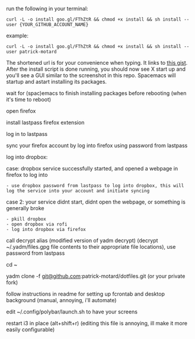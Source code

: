 run the following in your terminal:

`curl -L -o install goo.gl/FThZtR && chmod +x install && sh install --user {YOUR_GITHUB_ACCOUNT_NAME}`

example:

`curl -L -o install goo.gl/FThZtR && chmod +x install && sh install --user patrick-motard`

The shortened url is for your convenience when typing. It links to [this gist](https://gist.githubusercontent.com/patrick-motard/0314ce77e1002443fdac0cca5a409e5c/raw). After the install script is done running, you should now see X start up and you'll see
a GUI similar to the screenshot in this repo. Spacemacs will startup and astart installing its packages.

wait for (spac)emacs to finish installing packages before rebooting (when it's time to reboot)

open firefox

install lastpass firefox extension

log in to lastpass

sync your firefox account by log into firefox using password from lastpass

log into dropbox:

  case: dropbox service successfully started, and opened a webpage in firefox to log into

    - use dropbox password from lastpass to log into dropbox, this will log the service into your account and initiate syncing

  case 2: your service didnt start, didnt open the webpage, or something is generally broke

    - pkill dropbox
    - open dropbox via rofi
    - log into dropbox via firefox

call decrypt alias (modified version of yadm decrypt) (decrypt ~/.yadm/files.gpg file contents to their appropriate file locations), use password from lastpass

cd ~

yadm clone -f git@github.com:patrick-motard/dotfiles.git (or your private fork)

follow instructions in readme for setting up fcrontab and desktop background (manual, annoying, i'll automate)

edit ~/.config/polybar/launch.sh to have your screens

restart i3 in place (alt+shift+r) (editing this file is annoying, ill make it more easily configurable)
